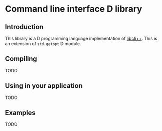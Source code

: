 # Command line interface D library

## Introduction

This library is a D programming language implementation of [libcli++](https://github.com/diegolagoglez/libclipp). This is an extension of `std.getopt` D module.

## Compiling

TODO

## Using in your application

TODO

## Examples

TODO
